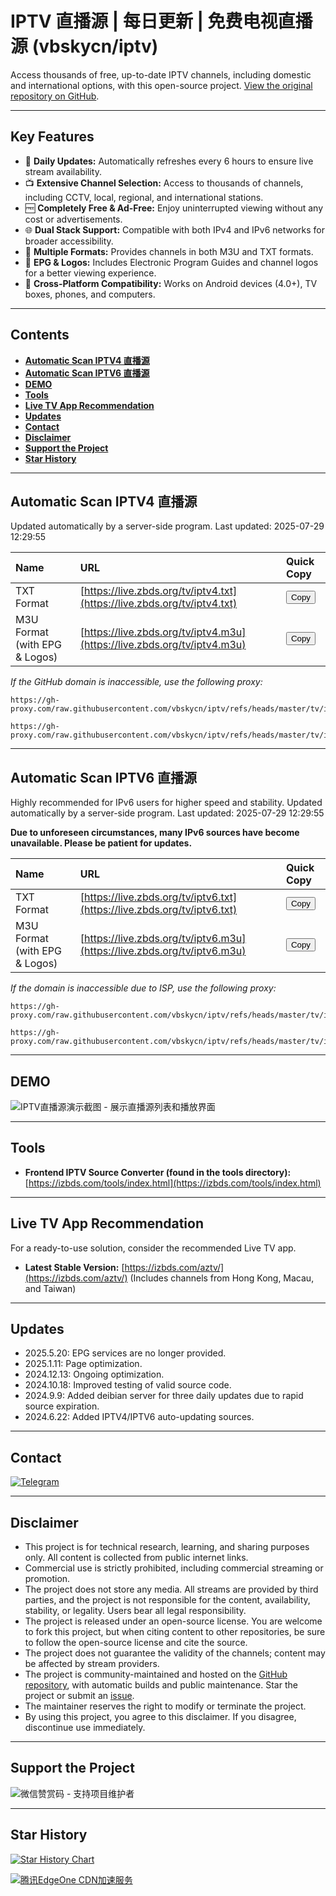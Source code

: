 # IPTV 直播源 | 每日更新 | 免费电视直播源 (vbskycn/iptv)

Access thousands of free, up-to-date IPTV channels, including domestic and international options, with this open-source project.  [View the original repository on GitHub](https://github.com/vbskycn/iptv).

---

## Key Features

*   🔄 **Daily Updates:** Automatically refreshes every 6 hours to ensure live stream availability.
*   📺 **Extensive Channel Selection:** Access to thousands of channels, including CCTV, local, regional, and international stations.
*   🆓 **Completely Free & Ad-Free:** Enjoy uninterrupted viewing without any cost or advertisements.
*   🌐 **Dual Stack Support:** Compatible with both IPv4 and IPv6 networks for broader accessibility.
*   📡 **Multiple Formats:** Provides channels in both M3U and TXT formats.
*   📡 **EPG & Logos:** Includes Electronic Program Guides and channel logos for a better viewing experience.
*   📱 **Cross-Platform Compatibility:** Works on Android devices (4.0+), TV boxes, phones, and computers.

---

## Contents

*   [**Automatic Scan IPTV4 直播源**](#automatic-scan-iptv4-%E7%9B%B4%E6%92%AD%E6%BA%90)
*   [**Automatic Scan IPTV6 直播源**](#automatic-scan-iptv6-%E7%9B%B4%E6%92%AD%E6%BA%90)
*   [**DEMO**](#demo)
*   [**Tools**](#tools)
*   [**Live TV App Recommendation**](#live-tv-app-recommendation)
*   [**Updates**](#updates)
*   [**Contact**](#contact)
*   [**Disclaimer**](#disclaimer)
*   [**Support the Project**](#support-the-project)
*   [**Star History**](#star-history)

---

## Automatic Scan IPTV4 直播源

Updated automatically by a server-side program. Last updated: <!-- UPDATE_TIME_IPTV4 -->2025-07-29 12:29:55<!-- END_UPDATE_TIME_IPTV4 -->

| Name           | URL                                                                    | Quick Copy          |
| :------------- | :--------------------------------------------------------------------- | :------------------ |
| TXT Format     | [https://live.zbds.org/tv/iptv4.txt](https://live.zbds.org/tv/iptv4.txt) | <button class="button" onclick="copyToClipboard('https://live.zbds.org/tv/iptv4.txt')">Copy</button> |
| M3U Format  (with EPG & Logos) | [https://live.zbds.org/tv/iptv4.m3u](https://live.zbds.org/tv/iptv4.m3u) | <button class="button" onclick="copyToClipboard('https://live.zbds.org/tv/iptv4.m3u')">Copy</button> |

*If the GitHub domain is inaccessible, use the following proxy:*

```
https://gh-proxy.com/raw.githubusercontent.com/vbskycn/iptv/refs/heads/master/tv/iptv4.txt
```

```
https://gh-proxy.com/raw.githubusercontent.com/vbskycn/iptv/refs/heads/master/tv/iptv4.m3u
```

---

## Automatic Scan IPTV6 直播源

Highly recommended for IPv6 users for higher speed and stability. Updated automatically by a server-side program. Last updated: <!-- UPDATE_TIME_IPTV6 -->2025-07-29 12:29:55<!-- END_UPDATE_TIME_IPTV6 -->

**Due to unforeseen circumstances, many IPv6 sources have become unavailable. Please be patient for updates.**

| Name           | URL                                                                    | Quick Copy          |
| :------------- | :--------------------------------------------------------------------- | :------------------ |
| TXT Format     | [https://live.zbds.org/tv/iptv6.txt](https://live.zbds.org/tv/iptv6.txt) | <button class="button" onclick="copyToClipboard('https://live.zbds.org/tv/iptv6.txt')">Copy</button> |
| M3U Format (with EPG & Logos) | [https://live.zbds.org/tv/iptv6.m3u](https://live.zbds.org/tv/iptv6.m3u) | <button class="button" onclick="copyToClipboard('https://live.zbds.org/tv/iptv6.m3u')">Copy</button> |

*If the domain is inaccessible due to ISP, use the following proxy:*

```
https://gh-proxy.com/raw.githubusercontent.com/vbskycn/iptv/refs/heads/master/tv/iptv6.txt
```

```
https://gh-proxy.com/raw.githubusercontent.com/vbskycn/iptv/refs/heads/master/tv/iptv6.m3u
```

---

## DEMO

![IPTV直播源演示截图 - 展示直播源列表和播放界面](assets/demo.png "IPTV直播源演示")

---

## Tools

*   **Frontend IPTV Source Converter (found in the tools directory):**  [https://izbds.com/tools/index.html](https://izbds.com/tools/index.html)

---

## Live TV App Recommendation

For a ready-to-use solution, consider the recommended Live TV app.

*   **Latest Stable Version:** [https://izbds.com/aztv/](https://izbds.com/aztv/) (Includes channels from Hong Kong, Macau, and Taiwan)

---

## Updates

*   2025.5.20: EPG services are no longer provided.
*   2025.1.11: Page optimization.
*   2024.12.13: Ongoing optimization.
*   2024.10.18: Improved testing of valid source code.
*   2024.9.9: Added deibian server for three daily updates due to rapid source expiration.
*   2024.6.22: Added IPTV4/IPTV6 auto-updating sources.

---

## Contact

<div class="contact-info">
    <a href="https://t.me/starkluistn98" target="_blank">
        <img src="https://img.shields.io/badge/Telegram-@starkluistn98-blue?style=flat-square&logo=telegram" alt="Telegram" />
    </a>
</div>

---

## Disclaimer

*   This project is for technical research, learning, and sharing purposes only. All content is collected from public internet links.
*   Commercial use is strictly prohibited, including commercial streaming or promotion.
*   The project does not store any media. All streams are provided by third parties, and the project is not responsible for the content, availability, stability, or legality. Users bear all legal responsibility.
*   The project is released under an open-source license.  You are welcome to fork this project, but when citing content to other repositories, be sure to follow the open-source license and cite the source.
*   The project does not guarantee the validity of the channels; content may be affected by stream providers.
*   The project is community-maintained and hosted on the [GitHub repository](https://github.com/vbskycn/iptv), with automatic builds and public maintenance.  Star the project or submit an [issue](https://github.com/vbskycn/iptv/issues/new/choose).
*   The maintainer reserves the right to modify or terminate the project.
*   By using this project, you agree to this disclaimer. If you disagree, discontinue use immediately.

---

## Support the Project

![微信赞赏码 - 支持项目维护者](assets/wxds.png "微信赞赏码")

---

## Star History

[![Star History Chart](https://api.star-history.com/svg?repos=vbskycn/iptv&type=Date)](https://star-history.com/#vbskycn/iptv&Date)

<!-- edgeone_start -->
<a href="https://edgeone.ai/?from=github/vbskycn/iptv"
   title="本项目的CDN加速和安全防护由腾讯EdgeOne赞助"
   target="_blank"
   rel="noopener noreferrer">
  <img src="https://edgeone.ai/media/34fe3a45-492d-4ea4-ae5d-ea1087ca7b4b.png"
       alt="腾讯EdgeOne CDN加速服务"
       loading="lazy"
  />
</a>
<!-- edgeone_end -->